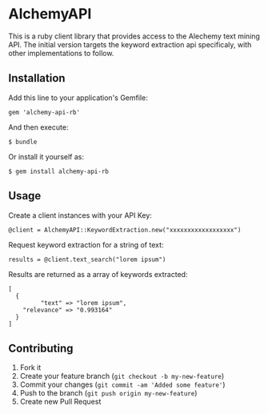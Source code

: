 # AlchemyAPI

This is a ruby client library that provides access to the Alechemy text mining API. The initial version targets the keyword extraction api specificaly, with other implementations to follow.

## Installation

Add this line to your application's Gemfile:

    gem 'alchemy-api-rb'

And then execute:

    $ bundle

Or install it yourself as:

    $ gem install alchemy-api-rb

## Usage

Create a client instances with your API Key:

    @client = AlchemyAPI::KeywordExtraction.new("xxxxxxxxxxxxxxxxxx")

Request keyword extraction for a string of text:

    results = @client.text_search("lorem ipsum")

Results are returned as a array of keywords extracted:

    [
      {
             "text" => "lorem ipsum",
        "relevance" => "0.993164"
      }
    ]

## Contributing

1. Fork it
2. Create your feature branch (`git checkout -b my-new-feature`)
3. Commit your changes (`git commit -am 'Added some feature'`)
4. Push to the branch (`git push origin my-new-feature`)
5. Create new Pull Request
